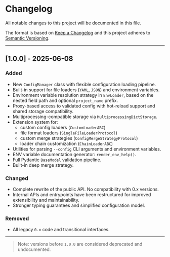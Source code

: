 # Changelog

All notable changes to this project will be documented in this file.

The format is based on [Keep a Changelog](https://keepachangelog.com/en/1.0.0/)
and this project adheres to [Semantic Versioning](https://semver.org/spec/v2.0.0.html).

---

## [1.0.0] - 2025-06-08

### Added

- New `ConfigManager` class with flexible configuration loading pipeline.
- Built-in support for file loaders (`YAML`, `JSON`) and environment variables.
- Environment variable resolution strategy in `EnvLoader`, based on the nested field path and
optional `project_name` prefix.
- Proxy-based access to validated config with hot-reload support and shared storage compatibility.
- Multiprocessing-compatible storage via `MultiprocessingDictStorage`.
- Extension system for:
  - custom config loaders (`CustomLoaderABC`)
  - file format loaders (`SingleFileLoaderProtocol`)
  - custom merge strategies (`ConfigMergeStrategyProtocol`)
  - loader chain customization (`ChainLoaderABC`)
- Utilities for parsing `--config` CLI arguments and environment variables.
- ENV variable documentation generator: `render_env_help()`.
- Full Pydantic `BaseModel` validation pipeline.
- Built-in deep merge strategy.

### Changed

- Complete rewrite of the public API. No compatibility with 0.x versions.
- Internal APIs and entrypoints have been restructured for improved extensibility and maintainability.
- Stronger typing guarantees and simplified configuration model.

### Removed

- All legacy `0.x` code and transitional interfaces.

---

> Note: versions before `1.0.0` are considered deprecated and undocumented.
